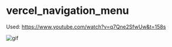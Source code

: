 # vercel_navigation_menu

Used: https://www.youtube.com/watch?v=q7Qne2SfwUw&t=158s

![gif](https://github.com/supunishara/vercel_navigation_menu/assets/13122324/9ef00beb-6081-405b-b29d-1cd08df8891e)

